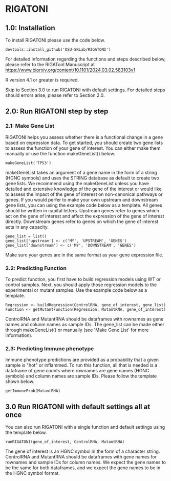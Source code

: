 # RIGATONI
## 1.0: Installation
To install RIGATONI please use the code below.
```{r}
devtools::install_github('OSU-SRLab/RIGATONI')
```
For detailed information regarding the functions and steps described below, please refer to the RIGATonI Manuscript at https://www.biorxiv.org/content/10.1101/2024.03.02.583103v1

R version 4.1 or greater is required.

Skip to Section 3.0 to run RIGATONI with default settings. For detailed steps should errors arise, please refer to Section 2.0.

## 2.0: Run RIGATONI step by step
### 2.1: Make Gene List
RIGATONI helps you assess whether there is a functional change in a gene based on expression data. To get started, you should create two gene lists to assess the function of your gene of interest. You can either make them manually or use the function makeGeneList() below.
```{r}
makeGeneList('TP53')
```
makeGeneList takes an argument of a gene name in the form of a string (HGNC symbols) and uses the STRING database as default to create two gene lists. We recommend using the makeGeneList unless you have detailed and extensive knowledge of the gene of the interest or would like to assess the impact of the gene of interest on non-canonical pathways or genes.
If you would perfer to make your own upstream and downstream gene lists, you can using the example code below as a template. All genes should be written in capital letters.
Upstream genes refer to genes which act on the gene of interest and affect the expression of the gene of interest directly.
Downstream genes refer to genes on which the gene of interest acts in any capacity.
```{r}
gene_list = list()
gene_list['upstream'] <- c('MY', 'UPSTREAM', 'GENES')
gene_list['downstream'] <- c('MY', 'DOWNSTREAM', 'GENES')
```
Make sure your genes are in the same format as your gene expression file.
### 2.2: Predicting Function
To predict function, you first have to build regression models using WT or control samples. Next, you should apply those regression models to the experimental or mutant samples. Use the example code below as a template.
```{r}
Regression <- buildRegression(ControlRNA, gene_of_interest, gene_list)
Function <- getMutantFunction(Regression, MutantRNA, gene_of_interest)
```
ControlRNA and MutantRNA should be dataframes with rownames as gene names and colunm names as sample IDs. The gene_list can be made either through makeGeneList() or manually (see 'Make Gene List' for more information).
### 2.3: Predicting Immune phenotype
Immune phenotype predictions are provided as a probability that a given sample is "hot" or inflammed. To run this function, all that is needed is a dataframe of gene counts where rownames are gene names (HGNC symbols) and column names are sample IDs. Please follow the template shown below.
```{r}
getImmuneProb(MutantRNA)
```
## 3.0 Run RIGATONI with default settings all at once
You can also run RIGATONI with a single function and default settings using the template below.
```{r}
runRIGATONI(gene_of_interest, ControlRNA, MutantRNA)
```
The gene of interest is an HGNC symbol in the form of a character string. ControlRNA and MutantRNA should be dataframes with gene names for rownames and sample IDs for column names. We expect the gene names to be the same for both dataframes, and we expect the gene names to be in the HGNC symbol format.
